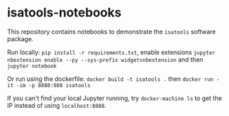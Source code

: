 # isatools-notebooks

This repository contains notebooks to demonstrate the `isatools` software package.

Run locally: `pip install -r requirements.txt`, enable extensions `jupyter nbextension enable --py --sys-prefix widgetsnbextension` and then `jupyter notebook`

Or run using the dockerfile: `docker build -t isatools .` then `docker run -it -im -p 8888:888 isatools`

If you can't find your local Jupyter running, try `docker-machine ls` to get the IP instead of using `localhost:8888`.
